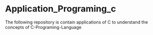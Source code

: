 # Application_Programing_c
The following repository is contain applications of C to understand the concepts of C-Programing-Language
